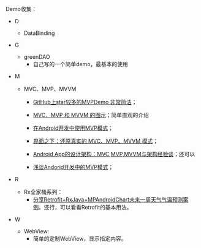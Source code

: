 Demo收集：

* D

  * DataBinding

* G

  * greenDAO
    * 自己写的一个简单demo，最基本的使用



* M

  * MVC、MVP、MVVM

    * [GitHub上star较多的MVPDemo 非常简洁](https://github.com/antoniolg/androidmvp)；

    * [MVC，MVP 和 MVVM 的图示](http://www.ruanyifeng.com/blog/2015/02/mvcmvp_mvvm.html)；简单直观的介绍

    * [在Android开发中使用MVP模式](http://www.jcodecraeer.com/a/anzhuokaifa/androidkaifa/2015/0202/2397.html)；

    * [界面之下：还原真实的 MVC、MVP、MVVM 模式](https://linux.cn/article-6481-1.html)；

    * [Android App的设计架构：MVC,MVP,MVVM与架构经验谈](http://www.tianmaying.com/tutorial/AndroidMVC)；还可以


    * [浅谈Andorid开发中的MVP模式](http://www.jcodecraeer.com/a/anzhuokaifa/androidkaifa/2016/0225/3994.html)；



* R
  * Rx全家桶系列：
    * [分享Retrofit+RxJava+MPAndroidChart未来一周天气气温预测案例](http://www.jianshu.com/p/696ca77c2697)。还行，可以看看Retrofit的基本用法。



* W
  * WebView:
    * 简单的定制WebView，显示指定内容。



